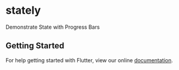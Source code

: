 # stately

Demonstrate State with Progress Bars

## Getting Started

For help getting started with Flutter, view our online
[documentation](https://flutter.io/).
